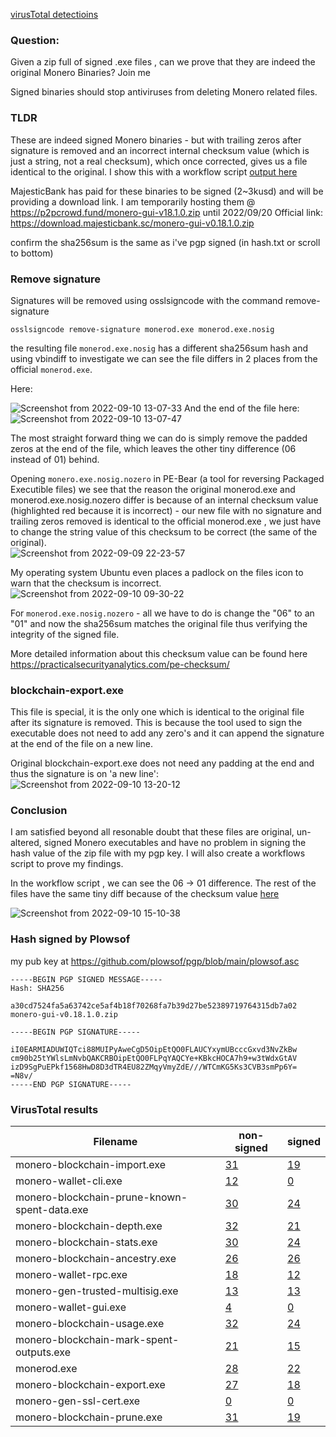 [virusTotal detectioins](#virustotal-results)
### Question:

Given a zip full of signed .exe files , can we prove that they are indeed the original Monero Binaries? Join me

Signed binaries should stop antiviruses from deleting Monero related files.    

### TLDR

These are indeed signed Monero binaries - but with trailing zeros after signature is removed and an incorrect internal checksum value (which is just a string, not a real checksum), which once corrected, gives us a file identical to the original. I show this with a workflow script [output here](https://github.com/plowsof/verify-mb-gui-binaries/runs/8285192387?check_suite_focus=true)

MajesticBank has paid for these binaries to be signed (2~3kusd) and will be providing a download link. I am temporarily hosting them @ https://p2pcrowd.fund/monero-gui-v18.1.0.zip until 2022/09/20 Official link: https://download.majesticbank.sc/monero-gui-v0.18.1.0.zip

confirm the sha256sum is the same as i've pgp signed (in hash.txt or scroll to bottom)

### Remove signature

Signatures will be removed using osslsigncode with the command remove-signature

```
osslsigncode remove-signature monerod.exe monerod.exe.nosig
```

the resulting file `monerod.exe.nosig` has a different sha256sum hash and using vbindiff to investigate we can see the file differs in 2 places from the official `monerod.exe`.    

Here:    

![Screenshot from 2022-09-10 13-07-33](https://user-images.githubusercontent.com/77655812/189482664-2c4f0609-c297-4cd5-ae5d-b4823e871604.png)
And the end of the file here:
![Screenshot from 2022-09-10 13-07-47](https://user-images.githubusercontent.com/77655812/189482687-64d49c73-6928-487c-9f8a-b32d18142da5.png)

The most straight forward thing we can do is simply remove the padded zeros at the end of the file, which leaves the other tiny difference (06 instead of 01) behind.

Opening `monero.exe.nosig.nozero` in PE-Bear (a tool for reversing Packaged Executible files) we see that the reason the original monerod.exe and monerod.exe.nosig.nozero differ is because of an internal checksum value (highlighted red because it is incorrect) - our new file with no signature and trailing zeros removed is identical to the official monerod.exe , we just have to change the string value of this checksum to be correct (the same of the original).    
![Screenshot from 2022-09-09 22-23-57](https://user-images.githubusercontent.com/77655812/189482748-bc4f97a4-9c5e-4295-850e-6536d07bc123.png)

My operating system Ubuntu even places a padlock on the files icon to warn that the checksum is incorrect.
![Screenshot from 2022-09-10 09-30-22](https://user-images.githubusercontent.com/77655812/189482830-2397332d-95a3-4792-b8d9-bf1d57eb7d8c.png)

For `monerod.exe.nosig.nozero` - all we have to do is change the "06" to an "01" and now the sha256sum matches the original file thus verifying the integrity of the signed file.

More detailed information about this checksum value can be found here https://practicalsecurityanalytics.com/pe-checksum/

### blockchain-export.exe

This file is special, it is the only one which is identical to the original file after its signature is removed. This is because the tool used to sign the executable does not need to add any zero's and it can append the signature at the end of the file on a new line.

Original blockchain-export.exe does not need any padding at the end and thus the signature is on 'a new line':
![Screenshot from 2022-09-10 13-20-12](https://user-images.githubusercontent.com/77655812/189483117-3cdf83fc-bde4-4cf2-ac9d-1d661061dcc8.png)

### Conclusion

I am satisfied beyond all resonable doubt that these files are original, un-altered, signed Monero executables and have no problem in signing the hash value of the zip file with my pgp key. I will also create a workflows script to prove my findings.

In the workflow script , we can see the 06 -> 01 difference. The rest of the files have the same tiny diff because of the checksum value [here](https://github.com/plowsof/verify-mb-gui-binaries/runs/8285192387?check_suite_focus=true#step:7:55)

![Screenshot from 2022-09-10 15-10-38](https://user-images.githubusercontent.com/77655812/189487826-ebb8d97a-99ef-4c15-85ae-23a5adcd6590.png)

### Hash signed by Plowsof

my pub key at https://github.com/plowsof/pgp/blob/main/plowsof.asc
```
-----BEGIN PGP SIGNED MESSAGE-----
Hash: SHA256

a30cd7524fa5a63742ce5af4b18f70268fa7b39d27be52389719764315db7a02  monero-gui-v0.18.1.0.zip

-----BEGIN PGP SIGNATURE-----

iI0EARMIADUWIQTci88MUIPyAweCgD5OipEtQO0FLAUCYxymUBcccGxvd3NvZkBw
cm90b25tYWlsLmNvbQAKCRBOipEtQO0FLPqYAQCYe+KBkcHOCA7h9+w3tWdxGtAV
izD9SgPuEPkf1568HwD8D3dTR4EU82ZMqyVmyZdE///WTCmKG5Ks3CVB3smPp6Y=
=N8v/
-----END PGP SIGNATURE-----

```


### VirusTotal results

| Filename | non-signed | signed |
| --- | --- | --- |
| monero-blockchain-import.exe | [31](https://www.virustotal.com/gui/file/cdc39cca213e920625617b09dcd5b4c73d6c81413ada4e27f91051e112ebec4f/detection) | [19](https://www.virustotal.com/gui/file/6577728de8ce52598c8905dcb3fce439186ab92ce2d65275cd0453262028c749/detection) |
| monero-wallet-cli.exe | [12](https://www.virustotal.com/gui/file/2ee5e5a9a8026c9497dd31e2dcb2f81770a55ddcfea3c9a7a54089a156cf0b4c/detection) | [0](https://www.virustotal.com/gui/file/fda2958615a739f4c5c8015314c2dddefc357dc6d9a8ba0563846e9a546d8ba0/detection) |
| monero-blockchain-prune-known-spent-data.exe | [30](https://www.virustotal.com/gui/file/31a119d6d543670d2b6b708958cb57140aa1a62ccfc3875befa1aa8149587533/detection) | [24](https://www.virustotal.com/gui/file/c9b241f4c27fd3e84c768696103cbb0570621113ef96531862761ea088bbb420/detection) |
| monero-blockchain-depth.exe | [32](https://www.virustotal.com/gui/file/b0fd634e37aadfdf875841491bf017daff25bb11ca02e18f6e2898d6535d2d96/detection) | [21](https://www.virustotal.com/gui/file/20fdfd2b0e40525a1d745bb541b0bda507603e37cae694e8b82891ee275aaed1/detection) |
| monero-blockchain-stats.exe | [30](https://www.virustotal.com/gui/file/b7098e9b81d4e6ae0aa488581b090d6d2224df2a4a0c5d5b05cd9ef302fef010/detection) | [24](https://www.virustotal.com/gui/file/6c3ee308c91c3bbcaf77b6ace023447fbaa6103a71919e8fa63973ce496ff4ad/detection) |
| monero-blockchain-ancestry.exe | [26](https://www.virustotal.com/gui/file/792ba39746c2a82630aa60ac56e62673e95e3c30aa055f373110a823e544b338/detection) | [26](https://www.virustotal.com/gui/file/950fb1bda7b9f573c61113ecdefbdac58e89554a6837b37a3f95160889a5f72e/detection) |
| monero-wallet-rpc.exe | [18](https://www.virustotal.com/gui/file/de75419d1659dc71a6fda132d6a6b62bdbadf296ed3cafad397731dd4925b325/detection) | [12](https://www.virustotal.com/gui/file/1a549fc343cec1f2767ea271c474653a8a421e7daf731abcd816ef60927bb3f1/detection) |
| monero-gen-trusted-multisig.exe | [13](https://www.virustotal.com/gui/file/a61fb96921b3647f8952f963828f4d11fec419929466d95d476e55928b0cb6f1/detection) | [13](https://www.virustotal.com/gui/file/792e6492eff49160c9db1be2fff8fa7fbd7c338d72d5222a1559574115fd26d6/detection) |
| monero-wallet-gui.exe | [4](https://www.virustotal.com/gui/file/aa1236e8ff94e1e698b88f960dc084448dfeea52ce5247b3d6fedab17194027f/detection) | [0](https://www.virustotal.com/gui/file/a261b3d12ef102d8fd302d969e72e8c91bf8c42762ad18be8374f5219e3ae4de/detection) |
| monero-blockchain-usage.exe | [32](https://www.virustotal.com/gui/file/b7b9b084ef31ceda8d49e627ad7e21f9fb01c871d81d68ca30223f5392571acb/detection) | [24](https://www.virustotal.com/gui/file/d02044d86e981c2c9d62450ca617f3af56be16777b0eb8cde488ee116fc577af/detection) |
| monero-blockchain-mark-spent-outputs.exe | [21](https://www.virustotal.com/gui/file/dad8c91d84f3d941c4cad203efd7037685ca33b3bdae6b0fb5b181614ba53bef/detection) | [15](https://www.virustotal.com/gui/file/e2924934ce6f170fcc1ecec588b70c82447a490246ed7125f2e97d0922d750e3/detection) |
| monerod.exe | [28](https://www.virustotal.com/gui/file/42e2ad50112d8dfb1bb3053707fd2696d57fe4c40a33702a14ff99138d8f519b/detection) | [22](https://www.virustotal.com/gui/file/453c8acf34245d9259791d290b5b12f8a429264561fefc7325029fe3e22c4683/detection) |
| monero-blockchain-export.exe | [27](https://www.virustotal.com/gui/file/7799b6c788c3732ce3dc53cb120a9ae664382085471c0b100b962db4c2f8f4e3/detection) | [18](https://www.virustotal.com/gui/file/db316c3a71823c168b64bb696a3c7ac4006eb7a4f26f1666baf904b7e7f735b0/detection) |
| monero-gen-ssl-cert.exe | [0](https://www.virustotal.com/gui/file/7f285310497a056a1a6b67bae29ce0ff0c5326020175aaadee90a4e120585d5c/detection) | [0](https://www.virustotal.com/gui/file/3ed68f49afaf5940f7bed53c5c6cd5a7c7d3609101669b7dec8f65f199018c65/detection) |
| monero-blockchain-prune.exe | [31](https://www.virustotal.com/gui/file/91052037b62673104b26b1c195668a81b174905bda59d9f22d7f107678d1254a/detection) | [19](https://www.virustotal.com/gui/file/fcd079dc9deee35b61a7134c33d9d2681998d34af8d38f2dd4e6a4e1e9a708e0/detection) |
